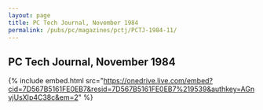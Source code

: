 ```yaml
---
layout: page
title: PC Tech Journal, November 1984
permalink: /pubs/pc/magazines/pctj/PCTJ-1984-11/
---
```


PC Tech Journal, November 1984
------------------------------

{% include embed.html src="https://onedrive.live.com/embed?cid=7D567B5161FE0EB7&resid=7D567B5161FE0EB7%219539&authkey=AGnvjUsXIp4C38c&em=2" %}
